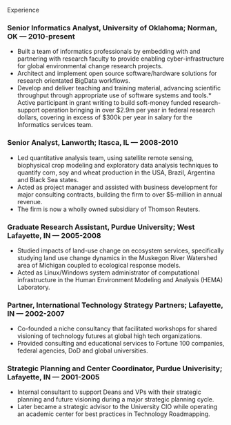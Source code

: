 Experience
### Senior Informatics Analyst, University of Oklahoma; Norman, OK — 2010-present

* Built a team of informatics professionals by embedding with and partnering with research faculty to provide enabling cyber-infrastructure for global environmental change research projects. 
* Architect and implement open source software/hardware solutions for research orientated BigData workflows. 
* Develop and deliver teaching and training material, advancing scientific throughput through appropriate use of software systems and tools.* Active participant in grant writing to build soft-money funded research-support operation bringing in over $2.9m per year in federal research dollars, covering in excess of $300k per year in salary for the Informatics services team.

### Senior Analyst, Lanworth; Itasca, IL — 2008-2010

* Led quantitative analysis team, using satellite remote sensing, biophysical crop modeling and exploratory data analysis techniques to quantify corn, soy and wheat production in the USA, Brazil, Argentina and Black Sea states. 
* Acted as project manager and assisted with business development for major consulting contracts, building the firm to over $5-million in annual revenue. 
* The firm is now a wholly owned subsidiary of Thomson Reuters.

### Graduate Research Assistant, Purdue University; West Lafayette, IN — 2005-2008

* Studied impacts of land-use change on ecosystem services, specifically studying land use change dynamics in the Muskegon River Watershed area of Michigan coupled to ecological response models. 
* Acted as Linux/Windows system administrator of computational infrastructure in the Human Environment Modeling and Analysis (HEMA) Laboratory.

### Partner, International Technology Strategy Partners; Lafayette, IN — 2002-2007

* Co-founded a niche consultancy that facilitated workshops for shared visioning of technology futures at global high tech organizations. 
* Provided consulting and educational services to Fortune 100 companies, federal agencies, DoD and global universities.

### Strategic Planning and Center Coordinator, Purdue Univerisity; Lafayette, IN — 2001-2005

* Internal consultant to support Deans and VPs with their strategic planning and future visioning during a major strategic planning cycle. 
* Later became a strategic advisor to the University CIO while operating an academic center for best practices in Technology Roadmapping.



